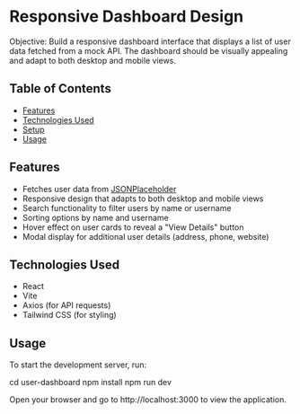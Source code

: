# Responsive Dashboard Design

Objective: Build a responsive dashboard interface that displays a list of user data fetched from
a mock API. The dashboard should be visually appealing and adapt to both desktop and mobile
views.

## Table of Contents

- [Features](#features)
- [Technologies Used](#technologies-used)
- [Setup](#setup)
- [Usage](#usage)

## Features

- Fetches user data from [JSONPlaceholder](https://jsonplaceholder.typicode.com/users)
- Responsive design that adapts to both desktop and mobile views
- Search functionality to filter users by name or username
- Sorting options by name and username
- Hover effect on user cards to reveal a "View Details" button
- Modal display for additional user details (address, phone, website)

## Technologies Used

- React
- Vite
- Axios (for API requests)
- Tailwind CSS (for styling)

## Usage
To start the development server, run:

cd user-dashboard
npm install
npm run dev

Open your browser and go to http://localhost:3000 to view the application.


